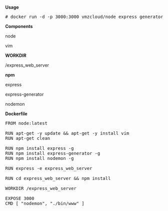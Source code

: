 <b>Usage</b>
<pre># docker run -d -p 3000:3000 vmzcloud/node_express_generator:20201101</pre>

<b>Components</b>
<p>node</p>
<p>vim</p>

<b>WORKDIR</b>
<p>/express_web_server</b>

<b>npm</b>
<p>express</p>
<p>express-generator</p>
<p>nodemon</p>

<b>Dockerfile</b>

<pre>
FROM node:latest

RUN apt-get -y update && apt-get -y install vim
RUN apt-get clean

RUN npm install express -g
RUN npm install express-generator -g
RUN npm install nodemon -g

RUN express -e express_web_server

RUN cd express_web_server && npm install

WORKDIR /express_web_server

EXPOSE 3000
CMD [ "nodemon", "./bin/www" ]
</pre>
